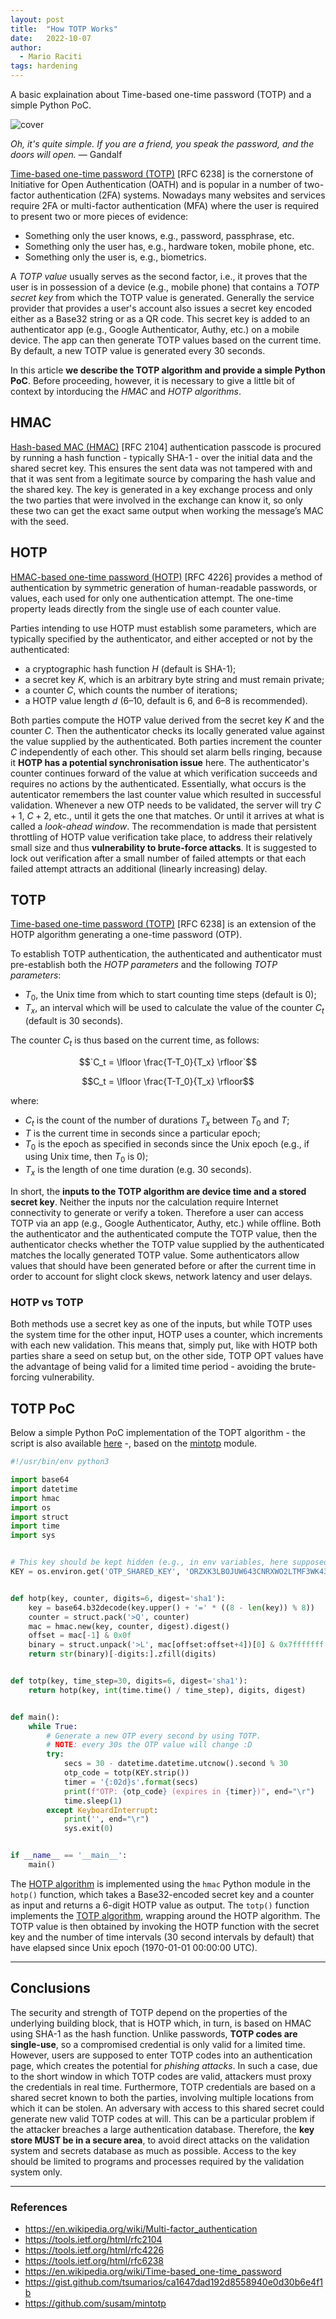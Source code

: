 ```yaml
---
layout: post
title:  "How TOTP Works"
date:   2022-10-07
author:
  - Mario Raciti
tags: hardening
---
```


A basic explaination about Time-based one-time password (TOTP) and a simple Python PoC.
<!-- readmore -->

![cover](https://images.unsplash.com/photo-1634224143538-ce0221abf732?ixlib=rb-1.2.1&ixid=MnwxMjA3fDB8MHxwaG90by1wYWdlfHx8fGVufDB8fHx8&auto=format&fit=crop&w=1374&q=80)

*Oh, it's quite simple. If you are a friend, you speak the password, and the doors will open.* ― Gandalf

[Time-based one-time password (TOTP)](https://www.rfc-editor.org/rfc/rfc6238) [RFC 6238] is the cornerstone of Initiative for Open Authentication (OATH) and is popular in a number of two-factor authentication (2FA) systems. Nowadays many websites and services require 2FA or multi-factor authentication (MFA) where the user is required to present two or more pieces of evidence:

- Something only the user knows, e.g., password, passphrase, etc.
- Something only the user has, e.g., hardware token, mobile phone, etc.
- Something only the user is, e.g., biometrics.

A *TOTP value* usually serves as the second factor, i.e., it proves that the user is in possession of a device (e.g., mobile phone) that contains a *TOTP secret key* from which the TOTP value is generated. Generally the service provider that provides a user's account also issues a secret key encoded either as a Base32 string or as a QR code. This secret key is added to an authenticator app (e.g., Google Authenticator, Authy, etc.) on a mobile device. The app can then generate TOTP values based on the current time. By default, a new TOTP value is generated every 30 seconds.

In this article **we describe the TOTP algorithm and provide a simple Python PoC**. Before proceeding, however, it is necessary to give a little bit of context by intorducing the *HMAC* and *HOTP algorithms*.

## HMAC

[Hash-based MAC (HMAC)](https://www.rfc-editor.org/rfc/rfc2104) [RFC 2104] authentication passcode is procured by running a hash function - typically SHA-1 - over the initial data and the shared secret key. This ensures the sent data was not tampered with and that it was sent from a legitimate source by comparing the hash value and the shared key. The key is generated in a key exchange process and only the two parties that were involved in the exchange can know it, so only these two can get the exact same output when working the message’s MAC with the seed.

## HOTP

[HMAC-based one-time password (HOTP)](https://www.rfc-editor.org/rfc/rfc4226) [RFC 4226] provides a method of authentication by symmetric generation of human-readable passwords, or values, each used for only one authentication attempt. The one-time property leads directly from the single use of each counter value.

Parties intending to use HOTP must establish some parameters, which are typically specified by the authenticator, and either accepted or not by the authenticated:

- a cryptographic hash function $`H`$ (default is SHA-1);
- a secret key $`K`$, which is an arbitrary byte string and must remain private;
- a counter $`C`$, which counts the number of iterations;
- a HOTP value length $`d`$ (6–10, default is 6, and 6–8 is recommended).

Both parties compute the HOTP value derived from the secret key $`K`$ and the counter $`C`$. Then the authenticator checks its locally generated value against the value supplied by the authenticated. Both parties increment the counter $`C`$ independently of each other. This should set alarm bells ringing, because it **HOTP has a potential synchronisation issue** here. The authenticator's counter continues forward of the value at which verification succeeds and requires no actions by the authenticated. Essentially, what occurs is the autenticator remembers the last counter value which resulted in successful validation. Whenever a new OTP needs to be validated, the server will try $`C+1`$, $`C+2`$, etc., until it gets the one that matches. Or until it arrives at what is called a *look-ahead window*. The recommendation is made that persistent throttling of HOTP value verification take place, to address their relatively small size and thus **vulnerability to brute-force attacks**. It is suggested to lock out verification after a small number of failed attempts or that each failed attempt attracts an additional (linearly increasing) delay.

## TOTP

[Time-based one-time password (TOTP)](https://www.rfc-editor.org/rfc/rfc6238) [RFC 6238] is an extension of the HOTP algorithm generating a one-time password (OTP).

To establish TOTP authentication, the authenticated and authenticator must pre-establish both the *HOTP parameters* and the following *TOTP parameters*:

- $`T_0`$, the Unix time from which to start counting time steps (default is 0);
- $`T_x`$, an interval which will be used to calculate the value of the counter $`C_t`$ (default is 30 seconds).

The counter $C_t$ is thus based on the current time, as follows:

$$`C_t = \lfloor \frac{T-T_0}{T_x} \rfloor`$$

```math
C_t = \lfloor \frac{T-T_0}{T_x} \rfloor
```

where:

- $`C_t`$ is the count of the number of durations $`T_x`$ between $`T_0`$ and $`T`$;
- $`T`$ is the current time in seconds since a particular epoch;
- $`T_0`$ is the epoch as specified in seconds since the Unix epoch (e.g., if using Unix time, then $`T_0`$ is 0);
- $`T_x`$ is the length of one time duration (e.g. 30 seconds).

In short, the **inputs to the TOTP algorithm are device time and a stored secret key**. Neither the inputs nor the calculation require Internet connectivity to generate or verify a token. Therefore a user can access TOTP via an app (e.g., Google Authenticator, Authy, etc.) while offline. Both the authenticator and the authenticated compute the TOTP value, then the authenticator checks whether the TOTP value supplied by the authenticated matches the locally generated TOTP value. Some authenticators allow values that should have been generated before or after the current time in order to account for slight clock skews, network latency and user delays.

### HOTP vs TOTP

Both methods use a secret key as one of the inputs, but while TOTP uses the system time for the other input, HOTP uses a counter, which increments with each new validation. This means that, simply put, like with HOTP both parties share a seed on setup but, on the other side, TOTP OPT values have the advantage of being valid for a limited time period - avoiding the brute-forcing vulnerability.

## TOTP PoC

Below a simple Python PoC implementation of the TOPT algorithm - the script is also available [here](https://gist.github.com/tsumarios/ca1647dad192d8558940e0d30b6e4f1b) -, based on the [mintotp](https://github.com/susam/mintotp) module.

```python
#!/usr/bin/env python3

import base64
import datetime
import hmac
import os
import struct
import time
import sys


# This key should be kept hidden (e.g., in env variables, here supposed to be OTP_SHARED_KEY). The string here provided as default value is Base32 encoded and is just for the sake of demo.
KEY = os.environ.get('OTP_SHARED_KEY', 'ORZXK3LBOJUW643CNRXWO2LTMF3WK43PNVSQ====')


def hotp(key, counter, digits=6, digest='sha1'):
    key = base64.b32decode(key.upper() + '=' * ((8 - len(key)) % 8))
    counter = struct.pack('>Q', counter)
    mac = hmac.new(key, counter, digest).digest()
    offset = mac[-1] & 0x0f
    binary = struct.unpack('>L', mac[offset:offset+4])[0] & 0x7fffffff
    return str(binary)[-digits:].zfill(digits)


def totp(key, time_step=30, digits=6, digest='sha1'):
    return hotp(key, int(time.time() / time_step), digits, digest)


def main():
    while True:
        # Generate a new OTP every second by using TOTP.
        # NOTE: every 30s the OTP value will change :D
        try:
            secs = 30 - datetime.datetime.utcnow().second % 30
            otp_code = totp(KEY.strip())
            timer = '{:02d}s'.format(secs)
            print(f"OTP: {otp_code} (expires in {timer})", end="\r")
            time.sleep(1)
        except KeyboardInterrupt:
            print('', end="\r")
            sys.exit(0)


if __name__ == '__main__':
    main()
```

The [HOTP algorithm](https://tools.ietf.org/html/rfc4226#section-5) is implemented using the `hmac` Python module in the `hotp()` function, which takes a Base32-encoded secret key and a counter as input and returns a 6-digit HOTP value as output. The `totp()` function implements the [TOTP algorithm](https://www.rfc-editor.org/rfc/rfc6238#section-4), wrapping around the HOTP algorithm. The TOTP value is then obtained by invoking the HOTP function with the secret key and the number of time  intervals (30 second intervals by default) that have elapsed since Unix epoch (1970-01-01 00:00:00 UTC).

---

## Conclusions

The security and strength of TOTP depend on the properties of the underlying building block, that is HOTP which, in turn, is based on HMAC using SHA-1 as the hash function. Unlike passwords, **TOTP codes are single-use**, so a compromised credential is only valid for a limited time. However, users are supposed to enter TOTP codes into an authentication page, which creates the potential for *phishing attacks*. In such a case, due to the short window in which TOTP codes are valid, attackers must proxy the credentials in real time. Furthermore, TOTP credentials are based on a shared secret known to both the parties, involving multiple locations from which it can be stolen. An adversary with access to this shared secret could generate new valid TOTP codes at will. This can be a particular problem if the attacker breaches a large authentication database. Therefore, the **key store MUST be in a secure area**, to avoid direct attacks on the validation system and secrets database as much as possible. Access to the key should be limited to programs and processes required by the validation system only.

---

### References

- <https://en.wikipedia.org/wiki/Multi-factor_authentication>
- <https://tools.ietf.org/html/rfc2104>
- <https://tools.ietf.org/html/rfc4226>
- <https://tools.ietf.org/html/rfc6238>
- <https://en.wikipedia.org/wiki/Time-based_one-time_password>
- <https://gist.github.com/tsumarios/ca1647dad192d8558940e0d30b6e4f1b>
- <https://github.com/susam/mintotp>
